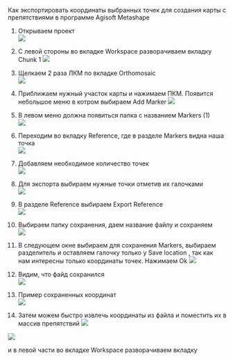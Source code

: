 Как экспортировать координаты выбранных точек для создания карты с препятствиями в программе Agisoft Metashape


1. Открываем проект                                                                            
![](/fotos/1.png)



2. С левой стороны во вкладке Workspace разворачиваем вкладку Chunk 1
![](/fotos/2.png)



3. Щелкаем 2 раза ЛКМ по вкладке Orthomosaic                                                   
![](/fotos/3.png)



4. Приближаем нужный участок карты и нажимаем ПКМ. Появится небольшое меню в котром выбираем Add Marker
![](/fotos/4.png)



5. В левом меню должна появиться папка с названием Markers (1)                                        
![](/fotos/5.png)



6. Переходим во вкладку Reference, где в разделе Markers видна наша точка                        
![](/fotos/6.png)



7. Добавляем необходимое количество точек                                                            
![](/fotos/7.png)



8. Для экспорта выбираем нужные точки отметив их галочками                                   
![](/fotos/8.png)



9. В разделе Reference выбираем Export Reference                                          
![](/fotos/9.png)



10. Выбираем папку сохранения, даем название файлу и сохраняем                                   
![](/fotos/10.png)



11. В следующем окне выбираем для сохранения Markers, выбираем разделитель и оставляем галочку только у Save location , так как нам интересны только координаты точек. Нажимаем Ok
![](/fotos/11.png)



12. Видим, что файд сохранился                                                             
![](/fotos/12.png)



13. Пример сохраненных координат                                                        
![](/fotos/13.png)



14. Затем можем быстро извлечь координаты из файла и поместить их в массив препятствий
![](/fotos/14.png)


![](/fotos/15.png)










и в левой части во вкладке Workspace разворачиваем вкладку

